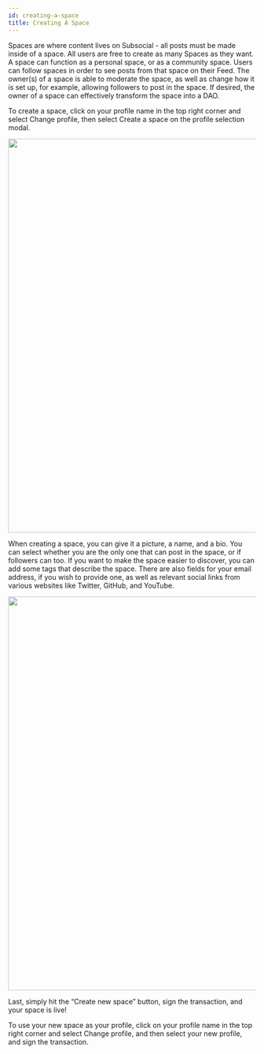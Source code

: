 ```yaml
---
id: creating-a-space
title: Creating A Space
---
```

Spaces are where content lives on Subsocial - all posts must be made inside of a space. 
All users are free to create as many Spaces as they want. A space can function as a personal space, 
or as a community space. Users can follow spaces in order to see posts from that space on their Feed. 
The owner(s) of a space is able to moderate the space, as well as change how it is set up, for example, 
allowing followers to post in the space. If desired, the owner of a space can effectively transform the space into a DAO.

To create a space, click on your profile name in the top right corner and select Change profile, 
then select Create a space on the profile selection modal.

<img src="/img/polkaverse/create-a-space-1.png" width="800" />

When creating a space, you can give it a picture, a name, and a bio. 
You can select whether you are the only one that can post in the space, or if followers can too. 
If you want to make the space easier to discover, you can add some tags that describe the space. 
There are also fields for your email address, if you wish to provide one, 
as well as relevant social links from various websites like Twitter, GitHub, and YouTube.

<img src="/img/polkaverse/create-a-space-.png" width="800" />

Last, simply hit the “Create new space” button, sign the transaction, and your space is live!

To use your new space as your profile, click on your profile name in the top right corner and select Change profile, 
and then select your new profile, and sign the transaction.